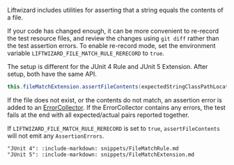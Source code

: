 Liftwizard includes utilities for asserting that a string equals the contents of a file.

If your code has changed enough, it can be more convenient to re-record the test resource files, and review the changes using `git diff` rather than the test assertion errors. To enable re-record mode, set the environment variable `LIFTWIZARD_FILE_MATCH_RULE_RERECORD` to `true`.

The setup is different for the JUnit 4 Rule and JUnit 5 Extension. After setup, both have the same API.

```java
this.fileMatchExtension.assertFileContents(expectedStringClassPathLocation, actualString);
```

If the file does not exist, or the contents do not match, an assertion error is added to an [ErrorCollector](https://junit.org/junit4/javadoc/4.12/org/junit/rules/ErrorCollector.html). If the ErrorCollector contains any errors, the test fails at the end with all expected/actual pairs reported together.

If `LIFTWIZARD_FILE_MATCH_RULE_RERECORD` is set to `true`, `assertFileContents` will not emit any `AssertionErrors`.

```tabs {default: "JUnit 5"}
"JUnit 4": :include-markdown: snippets/FileMatchRule.md
"JUnit 5": :include-markdown: snippets/FileMatchExtension.md
```

